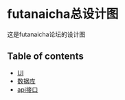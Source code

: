 # futanaicha总设计图
这是futanaicha论坛的设计图

## Table of contents
+ [UI]()
+ [数据库](/docs/database.md)
+ [api接口](/docs/api.md)